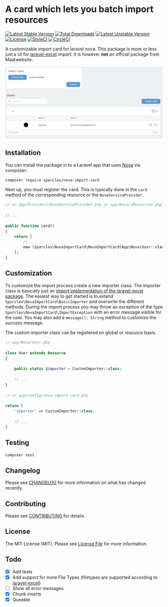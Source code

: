 # A card which lets you batch import resources

[![Latest Stable Version](https://poser.pugx.org/sparclex/nova-import-card/v/stable)](https://packagist.org/packages/sparclex/nova-import-card)
[![Total Downloads](https://poser.pugx.org/sparclex/nova-import-card/downloads)](https://packagist.org/packages/sparclex/nova-import-card)
[![Latest Unstable Version](https://poser.pugx.org/sparclex/nova-import-card/v/unstable)](https://packagist.org/packages/sparclex/nova-import-card)
[![License](https://poser.pugx.org/sparclex/nova-import-card/license)](https://packagist.org/packages/sparclex/nova-import-card)
[![StyleCI](https://github.styleci.io/repos/149668592/shield?branch=master)](https://github.styleci.io/repos/149668592)
[![CircleCI](https://circleci.com/gh/Sparclex/nova-import-card.svg?style=svg)](https://circleci.com/gh/Sparclex/nova-import-card)

A customizable import card for laravel nova. This package is more or less just a UI for [laravel-excel](https://laravel-excel.maatwebsite.nl) import. It is however **not** an official package from Maatwebsite.

![Nova Import Card Screenshot](https://raw.githubusercontent.com/sparclex/screenshots/master/nova-import-card-resource-index.png)
## Installation

You can install the package in to a Laravel app that uses [Nova](https://nova.laravel.com) via composer:

```bash
composer require sparclex/nova-import-card
```

Next up, you must register the card. This is typically done in the `card` method of the corresponding resource or the 
`NovaServiceProvider`.

```php
// in app/Providers/NovaServiceProvider.php or app/Nova/<Resource>.php

// ...

public function card()
{
    return [
        // ...
        new \Sparclex\NovaImportCard\NovaImportCard(App\Nova\User::class),
    ];
}
```

## Customization 

To customize the import process create a new importer class. The importer class is basically just an [import implementation of the laravel-excel package](https://laravel-excel.maatwebsite.nl/3.1/imports/). The easiest way to get started is to extend `Sparclex\NovaImportCard\BasicImporter` and overwrite the different methods. During the import process you may throw an exception of the type `Sparclex\NovaImportCard\ImportException` with an error message visible for the user. You may also add a `message(): String` method to customize the success message. 


The custom importer class can be registered on global or resource basis.

```php
// app/Nova/User.php

class User extends Resource
{

    public static $importer = CustomImporter::class;
    
    // ...
}

// or app/config/nova-import-card.php

return [
    'importer' => CustomImporter::class,
    
    // ...
]
```

## Testing

``` bash
composer test
```

## Changelog

Please see [CHANGELOG](CHANGELOG.md) for more information on what has changed recently.

## Contributing

Please see [CONTRIBUTING](CONTRIBUTING.md) for details.

## License

The MIT License (MIT). Please see [License File](LICENSE.md) for more information.

## Todo
- [x] Add tests
- [x] Add support for more File Types (filetypes are supported according to [laravel-excel](https://laravel-excel.maatwebsite.nl))
- [ ] Show all error messages
- [x] Chunk inserts
- [x] Queable
